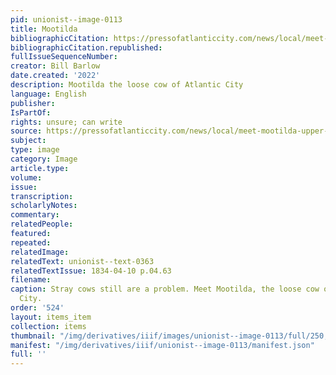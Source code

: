 ```yaml
---
pid: unionist--image-0113
title: Mootilda
bibliographicCitation: https://pressofatlanticcity.com/news/local/meet-mootilda-upper-township-woman-cares-for-stray-cow/article_77d0930c-7c07-11ed-904a-f38d945873df.html
bibliographicCitation.republished: 
fullIssueSequenceNumber: 
creator: Bill Barlow
date.created: '2022'
description: Mootilda the loose cow of Atlantic City
language: English
publisher: 
IsPartOf: 
rights: unsure; can write
source: https://pressofatlanticcity.com/news/local/meet-mootilda-upper-township-woman-cares-for-stray-cow/article_77d0930c-7c07-11ed-904a-f38d945873df.html
subject: 
type: image
category: Image
article.type: 
volume: 
issue: 
transcription: 
scholarlyNotes: 
commentary: 
relatedPeople: 
featured: 
repeated: 
relatedImage: 
relatedText: unionist--text-0363
relatedTextIssue: 1834-04-10 p.04.63
filename: 
caption: Stray cows still are a problem. Meet Mootilda, the loose cow of Atlantic
  City.
order: '524'
layout: items_item
collection: items
thumbnail: "/img/derivatives/iiif/images/unionist--image-0113/full/250,/0/default.jpg"
manifest: "/img/derivatives/iiif/unionist--image-0113/manifest.json"
full: ''
---
```

